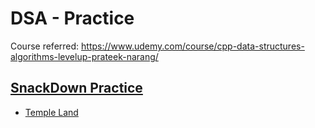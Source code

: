 # DSA - Practice

Course referred: https://www.udemy.com/course/cpp-data-structures-algorithms-levelup-prateek-narang/

## [SnackDown Practice](https://www.codechef.com/SDPCB21?order=desc&sortBy=successful_submissions)

- [Temple Land](https://github.com/Abhiswain97/DSA-Practice/blob/main/Snackdown_Practice/Temple_land.cpp)
